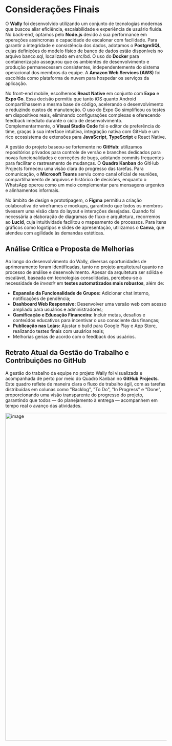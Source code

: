 # Considerações Finais

O **Wally** foi desenvolvido utilizando um conjunto de tecnologias modernas que buscou aliar eficiência, escalabilidade e experiência de usuário fluida. No back-end, optamos pelo **Node.js** devido à sua performance em operações assíncronas e capacidade de escalonar com facilidade. Para garantir a integridade e consistência dos dados, adotamos o **PostgreSQL**, cujas definições do modelo físico de banco de dados estão disponíveis no arquivo banco.sql, localizado em src/bd. O uso do **Docker** para containerização assegurou que os ambientes de desenvolvimento e produção permanecessem consistentes, independentemente do sistema operacional dos membros da equipe. A **Amazon Web Services (AWS)** foi escolhida como plataforma de nuvem para hospedar os serviços da aplicação.

No front-end mobile, escolhemos **React Native** em conjunto com **Expo** e **Expo Go**. Essa decisão permitiu que tanto iOS quanto Android compartilhassem a mesma base de código, acelerando o desenvolvimento e reduzindo custos de manutenção. O uso do Expo Go simplificou os testes em dispositivos reais, eliminando configurações complexas e oferecendo feedback imediato durante o ciclo de desenvolvimento. Complementarmente, o **Visual Studio Code** foi o editor de preferência do time, graças à sua interface intuitiva, integração nativa com GitHub e um rico ecossistema de extensões para **JavaScript**, **TypeScript** e React Native.

A gestão do projeto baseou-se fortemente no **GitHub**: utilizamos repositórios privados para controle de versão e branches dedicados para novas funcionalidades e correções de bugs, adotando commits frequentes para facilitar o rastreamento de mudanças. O **Quadro Kanban** do GitHub Projects forneceu uma visão clara do progresso das tarefas. Para comunicação, o **Microsoft Teams** serviu como canal oficial de reuniões, compartilhamento de arquivos e histórico de decisões, enquanto o WhatsApp operou como um meio complementar para mensagens urgentes e alinhamentos informais.

No âmbito de design e prototipagem, o **Figma** permitiu a criação colaborativa de wireframes e mockups, garantindo que todos os membros tivessem uma visão clara do layout e interações desejadas. Quando foi necessária a elaboração de diagramas de fluxo e arquitetura, recorremos ao **Lucid**, cuja intuitividade facilitou o mapeamento de processos. Para itens gráficos como logotipos e slides de apresentação, utilizamos o **Canva**, que atendeu com agilidade às demandas estéticas.

## Análise Crítica e Proposta de Melhorias

Ao longo do desenvolvimento do Wally, diversas oportunidades de aprimoramento foram identificadas, tanto no projeto arquitetural quanto no processo de análise e desenvolvimento. Apesar da arquitetura ser sólida e escalável, baseada em tecnologias consolidadas, percebeu-se a necessidade de *investir* em **testes automatizados mais robustos**, além de:
- **Expansão da Funcionalidade de Grupos:** Adicionar chat interno, notificações de pendência;
- **Dashboard Web Responsivo:** Desenvolver uma versão web com acesso ampliado para usuários e administradores;
- **Gamificação e Educação Financeira:** Incluir metas, desafios e conteúdos educativos para incentivar o uso consciente das finanças;
- **Publicação nas Lojas:** Ajustar o build para Google Play e App Store, realizando testes finais com usuários reais;
- Melhorias gerias de acordo com o feedback dos usuários. 

## Retrato Atual da Gestão do Trabalho e Contribuições no GitHub

A gestão do trabalho da equipe no projeto Wally foi visualizada e acompanhada de perto por meio do Quadro Kanban no **GitHub Projects**. Este quadro reflete de maneira clara o fluxo de trabalho ágil, com as tarefas distribuídas em colunas como "Backlog", "To Do", "In Progress" e "Done", proporcionando uma visão transparente do progresso do projeto, garantindo que todos — do planejamento à entrega — acompanhem em tempo real o avanço das atividades. 

<img width="1024" alt="image" src="https://github.com/user-attachments/assets/c19cf054-6b34-41f1-a5c5-77693b51cb2e" />


